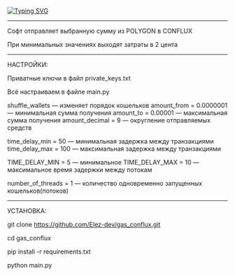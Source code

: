 [![Typing SVG](https://readme-typing-svg.demolab.com?font=Fira+Code&pause=1000&random=false&width=435&lines=%D0%9D%D0%B0%D0%B1%D0%B8%D0%B2%D0%B0%D0%B5%D0%BC+%D0%B4%D0%B5%D1%88%D1%91%D0%B2%D1%8B%D0%B5+%D1%82%D1%80%D0%B0%D0%BD%D0%B7%D1%8B+%D0%B2+L0+%D1%87%D0%B5%D1%80%D0%B5%D0%B7+Merkly)](https://git.io/typing-svg)

--------------------------------------------------------------------------------------------------------------------------------------------------------------------------------------------------------------------------------------

Софт отправляет выбранную сумму из POLYGON в CONFLUX

При минимальных значениях выходят затраты в 2 цента

--------------------------------------------------------------------------------------------------------------------------------------------------------------------------------------------------------------------------------------

НАСТРОЙКИ:

Приватные ключи в файл private_keys.txt

Всё настраиваем в файле main.py

shuffle_wallets — изменяет порядок кошельков
amount_from = 0.0000001 — минимальная сумма получения
amount_to   = 0.00001 — максимальная сумма получения
amount_decimal = 9  — округление отправляемых средств

time_delay_min = 50 — минимальная задержка между транзакциями
time_delay_max = 100 — максимальная задержка между транзакциями

TIME_DELAY_MIN = 5 — минимальное 
TIME_DELAY_MAX = 10 — максимальное время задержки между потокам

number_of_threads = 1 — количество одновременно запущенных кошельков(потоков)

--------------------------------------------------------------------------------------------------------------------------------------------------------------------------------------------------------------------------------------

УСТАНОВКА:

git clone https://github.com/Elez-dev/gas_conflux.git

cd gas_conflux

pip install -r requirements.txt

python main.py
